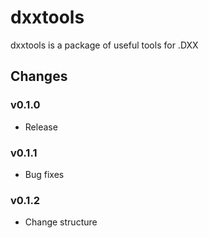 # dxxtools

dxxtools is a package of useful tools for .DXX

## Changes

### v0.1.0

- Release

### v0.1.1

- Bug fixes

### v0.1.2

- Change structure
